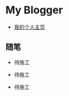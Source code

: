 # My Blogger

- [我的个人主页](https://doflamda.github.io/)

<!-- .slide -->

## 随笔

- 待施工

<!-- .slide vertical=true -->

- 待施工

<!-- .slide vertical=true -->

- 待施工
